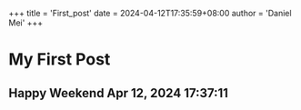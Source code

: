 +++
title = 'First_post'
date = 2024-04-12T17:35:59+08:00
author = 'Daniel Mei'
+++

# My First Post


## Happy Weekend Apr 12, 2024 17:37:11

